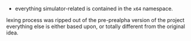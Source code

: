 - everything simulator-related is contained in the `x64` namespace.

lexing process was ripped out of the pre-prealpha version of the project
everything else is either based upon, or totally different from the original idea.